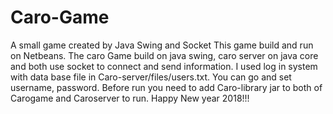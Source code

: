 # Caro-Game
A small game created by Java Swing and Socket
This game build and run on Netbeans. The caro Game build on java swing, caro server on java core and both use socket to connect and send information.
I used log in system with data base file in Caro-server/files/users.txt. You can go and set username, password.
Before run you need to add Caro-library jar to both of Carogame and Caroserver to run.
Happy New year 2018!!!
